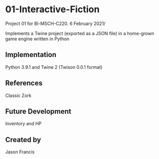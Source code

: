 # 01-Interactive-Fiction
Project 01 for Bl-MSCH-C220. 6 February 2021/

Implements a Twine project (exported as a JSON file) in a home-grown game engine written in Python


## Implementation
Python 3.9.1 and Twine 2 (Twison 0.0.1 format)

## References
Classic Zork

## Future Development
Inventory and HP

## Created by
Jason Francis